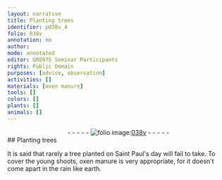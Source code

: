```yaml
---
layout: narrative
title: Planting trees
identifier: p038v_4
folio: 038v
annotation: no
author:
mode: annotated
editor: GR8975 Seminar Participants
rights: Public Domain
purposes: [advice, observation]
activities: []
materials: [oxen manure]
tools: []
colors: []
plants: []
animals: []
---
```


 <div class="folio" align="center">- - - - - <a href="http://gallica.bnf.fr/ark:/12148/btv1b10500001g/f82.image" target="_blank"><img src="https://cu-mkp.github.io/GR8975-edition/assets/photo-icon.png" alt="folio image: " style="display:inline-block; margin-bottom:-3px;"/>038v</a> - - - - - </div>   
## Planting trees

 
It is said that rarely a tree planted on Saint Paul's day will fail to take. To cover the young shoots, <span class="material">oxen manure</span> is very appropriate, for it doesn't come apart in the rain like earth.
 